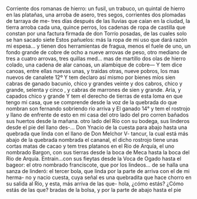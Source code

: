 Corriente dos romanas de hierro: un fusil, un trabuco, un quintal de hierro en las platañas, una arroba de asero, tres segos, corrientes dos plomadas de tarraya de me-
tres días después de las lluvias que caían en la ciudad, la tierra arroba cada una, quince perros, los cadenas de ropa de castilla que constan por una factura firmada de don Torrío posadas, de las cuales solo se han sacado siete
Estos pañuelos: más la ropa de mi uso que dará razón mi espesa... y tienen dos herramientas de fragua, menos el fuele de uno, un fondo grande de cobre de ocho a nueve arrovas de peso, otro mediano de tres a cuatro arrovas, tres quillas med...
mas de martillo dos olas de hierro colado, una cadena de alar canoas, un alambique de cobre—
Y tem dice canoas, entre ellas nuevas unas, y traidas otras, nueve pobros, los mas nuevos de canalete
12º Y tem declaro así mismo por bienes míos sien cabras de ganado bacunio, chico y grandes veinte y dos cabros, chico y grande, selenta y cinco , y cabras de marrones de sien y grande.
Aria, y capados chico y grande
Y tem el derecho de tierras de esta loma en que tengo
mi casa, que se comprende desde la voz de la quebrada
do que nombran son fernando sobriendo rio arriva y
El ganado
14°
y tem el rostrojo y llano de enfrente de esto en mi casa del
otro lado del pro corren bañados sus huertos desde
la mañana.
otro lado del Río con su bodega, sus linderos desde el pie del llano des-... Don Ynacio de la cuesta para abajo hasta una quebrada que linda con el llano de Don Melchor V- tancur, la cual está más abajo de la quebrada nombrada
el cananal, el dicho rostrojo tiene unas cortas matas de
cacao
y tem tres platanos en el Rio de Arquía, el uno nombrado
Bargon, con sus tierras desde la boca de Meca hasta
la boca del Rio de Arquía.
Entrain...con sus fieytas desde la Voca de Ogado hasta el bageor: el otro nombrado franciscote, que por los lindeos...
de se halla una sanza de linderó: el tercer bola, que linda por la parte de arriva con el de mi herma- no y nacio cuesta, cuya señal es una quebradita que hace chorro en su salida al Rio, y esta, más arriva de las que-
hola, ¿cómo estás? ¿Cómo estás de las que?
bradas de la bolsa, y por la parte de abajo hasta el pie